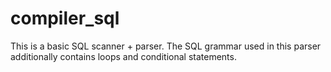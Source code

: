 # compiler_sql
This is a basic SQL scanner + parser. The SQL grammar used in this parser additionally contains loops and conditional statements.
